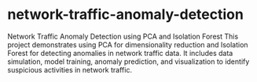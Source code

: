 # network-traffic-anomaly-detection
Network Traffic Anomaly Detection using PCA and Isolation Forest  This project demonstrates using PCA for dimensionality reduction and Isolation Forest for detecting anomalies in network traffic data. It includes data simulation, model training, anomaly prediction, and visualization to identify suspicious activities in network traffic.
